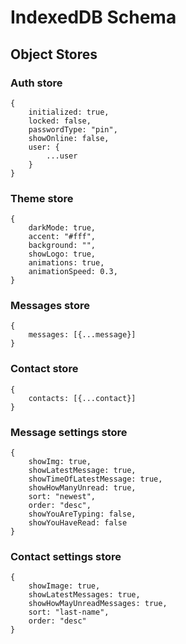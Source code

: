 # IndexedDB Schema

## Object Stores

### Auth store

```
{
    initialized: true,
    locked: false,
    passwordType: "pin",
    showOnline: false,
    user: {
        ...user
    }
}
```

### Theme store

```
{
    darkMode: true,
    accent: "#fff",
    background: "",
    showLogo: true,
    animations: true,
    animationSpeed: 0.3,
}
```

### Messages store

```
{
    messages: [{...message}]
}
```

### Contact store

```
{
    contacts: [{...contact}]
}
```

### Message settings store

```
{
    showImg: true,
    showLatestMessage: true,
    showTimeOfLatestMessage: true,
    showHowManyUnread: true,
    sort: "newest",
    order: "desc",
    showYouAreTyping: false,
    showYouHaveRead: false
}
```

### Contact settings store

```
{
    showImage: true,
    showLatestMessages: true,
    showHowMayUnreadMessages: true,
    sort: "last-name",
    order: "desc"
}
```
